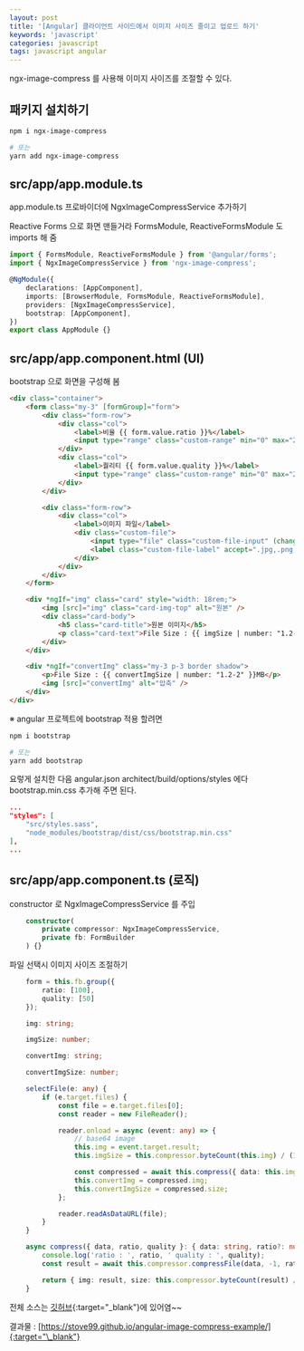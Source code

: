 ```yaml
---
layout: post
title: '[Angular] 클라이언트 사이드에서 이미지 사이즈 줄이고 업로드 하기'
keywords: 'javascript'
categories: javascript
tags: javascript angular
---
```


ngx-image-compress 를 사용해 이미지 사이즈를 조절할 수 있다.

## 패키지 설치하기

```bash
npm i ngx-image-compress

# 또는
yarn add ngx-image-compress
```

## src/app/app.module.ts

app.module.ts 프로바이더에 NgxImageCompressService 추가하기

Reactive Forms 으로 화면 맨들거라 FormsModule, ReactiveFormsModule 도 imports 해 줌

```typescript
import { FormsModule, ReactiveFormsModule } from '@angular/forms';
import { NgxImageCompressService } from 'ngx-image-compress';

@NgModule({
    declarations: [AppComponent],
    imports: [BrowserModule, FormsModule, ReactiveFormsModule],
    providers: [NgxImageCompressService],
    bootstrap: [AppComponent],
})
export class AppModule {}
```

## src/app/app.component.html (UI)

bootstrap 으로 화면을 구성해 봄

```html
<div class="container">
    <form class="my-3" [formGroup]="form">
        <div class="form-row">
            <div class="col">
                <label>비율 {{ form.value.ratio }}%</label>
                <input type="range" class="custom-range" min="0" max="200" step="1" formControlName="ratio" />
            </div>
            <div class="col">
                <label>퀄리티 {{ form.value.quality }}%</label>
                <input type="range" class="custom-range" min="0" max="200" step="1" formControlName="quality" />
            </div>
        </div>

        <div class="form-row">
            <div class="col">
                <label>이미지 파일</label>
                <div class="custom-file">
                    <input type="file" class="custom-file-input" (change)="selectFile($event)" />
                    <label class="custom-file-label" accept=".jpg,.png,.jpeg">Choose file</label>
                </div>
            </div>
        </div>
    </form>

    <div *ngIf="img" class="card" style="width: 18rem;">
        <img [src]="img" class="card-img-top" alt="원본" />
        <div class="card-body">
            <h5 class="card-title">원본 이미지</h5>
            <p class="card-text">File Size : {{ imgSize | number: "1.2-2" }}MB</p>
        </div>
    </div>

    <div *ngIf="convertImg" class="my-3 p-3 border shadow">
        <p>File Size : {{ convertImgSize | number: "1.2-2" }}MB</p>
        <img [src]="convertImg" alt="압축" />
    </div>
</div>
```

※ angular 프로젝트에 bootstrap 적용 할려면

```bash
npm i bootstrap

# 또는
yarn add bootstrap
```

요렇게 설치한 다음 angular.json architect/build/options/styles 에다 bootstrap.min.css 추가해 주면 된다.

```json
...
"styles": [
    "src/styles.sass",
    "node_modules/bootstrap/dist/css/bootstrap.min.css"
],
...

```

<ins class="adsbygoogle"
     style="display:block; text-align:center;"
     data-ad-layout="in-article"
     data-ad-format="fluid"
     data-ad-client="ca-pub-7073298118440059"
     data-ad-slot="8400970402"></ins>

<script>
     (adsbygoogle = window.adsbygoogle || []).push({});
</script>

## src/app/app.component.ts (로직)

constructor 로 NgxImageCompressService 를 주입

```typescript
    constructor(
        private compressor: NgxImageCompressService,
        private fb: FormBuilder
    ) {}
```

파일 선택시 이미지 사이즈 조절하기

```typescript
    form = this.fb.group({
        ratio: [100],
        quality: [50]
    });

    img: string;

    imgSize: number;

    convertImg: string;

    convertImgSize: number;

    selectFile(e: any) {
        if (e.target.files) {
            const file = e.target.files[0];
            const reader = new FileReader();

            reader.onload = async (event: any) => {
                // base64 image
                this.img = event.target.result;
                this.imgSize = this.compressor.byteCount(this.img) / (1024 * 1024);

                const compressed = await this.compress({ data: this.img, ...this.form.value });
                this.convertImg = compressed.img;
                this.convertImgSize = compressed.size;
            };

            reader.readAsDataURL(file);
        }
    }

    async compress({ data, ratio, quality }: { data: string, ratio?: number, quality?: number }) {
        console.log('ratio : ', ratio, ' quality : ', quality);
        const result = await this.compressor.compressFile(data, -1, ratio, quality);

        return { img: result, size: this.compressor.byteCount(result) / (1024 * 1024) };
    }
```

전체 소스는 [깃허브](https://github.com/stove99/angular-image-compress-example){:target="\_blank"}에 있어염~~

결과물 : [https://stove99.github.io/angular-image-compress-example/]{:target="\_blank"}
